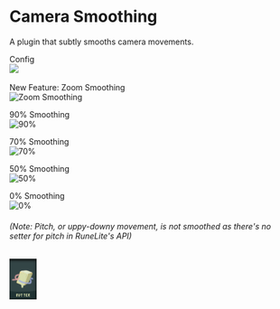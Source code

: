 # Camera Smoothing
A plugin that subtly smooths camera movements.  
  
Config  
![](https://i.imgur.com/uaAjK67.png)  
  
New Feature: Zoom Smoothing  
![Zoom Smoothing](https://i.imgur.com/p9AxdsC.gif)  
  
90% Smoothing  
![90%](https://i.imgur.com/pvDyaxI.gif)  
  
70% Smoothing  
![70%](https://i.imgur.com/Jz0HU94.gif)  
  
50% Smoothing  
![50%](https://i.imgur.com/ZuGSKA4.gif)  
  
0% Smoothing  
![0%](https://i.imgur.com/o6rPH8M.gif)  
  
###### (Note: Pitch, or uppy-downy movement, is not smoothed as there's no setter for pitch in RuneLite's API)  
  
![](https://raw.githubusercontent.com/ArtsicleOfficial/camera-smoothing/master/icon.png)  
